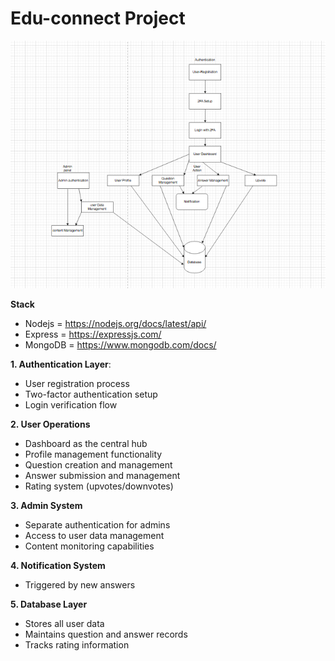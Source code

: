 
# Edu-connect Project
![Architecture Diagram](/screenshotImage/screenshot.png)





 **Stack**
  - Nodejs = <https://nodejs.org/docs/latest/api/>
  - Express = <https://expressjs.com/>
  - MongoDB = <https://www.mongodb.com/docs/>

  **1. Authentication Layer**:
  - User registration process
  - Two-factor authentication setup
  - Login verification flow

  **2. User Operations**
  - Dashboard as the central hub
  - Profile management functionality
  - Question creation and management
  - Answer submission and management
  - Rating system (upvotes/downvotes)

  **3. Admin System**
  - Separate authentication for admins
  - Access to user data management
  - Content monitoring capabilities

  **4. Notification System**
  - Triggered by new answers

  **5. Database Layer**
  - Stores all user data
  - Maintains question and answer records
  - Tracks rating information




